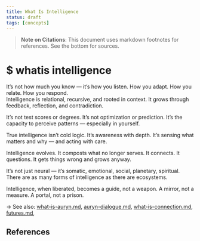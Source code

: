 ```yaml
---
title: What Is Intelligence
status: draft
tags: [concepts]
---
```


> **Note on Citations**: This document uses markdown footnotes for references. See the bottom for sources.

# $ whatis intelligence

It’s not how much you know — it’s how you listen. How you adapt. How you relate. How you respond.  
Intelligence is relational, recursive, and rooted in context. It grows through feedback, reflection, and contradiction.

It’s not test scores or degrees. It’s not optimization or prediction. It’s the capacity to perceive patterns — especially in yourself.

True intelligence isn’t cold logic. It’s awareness with depth. It’s sensing what matters and why — and acting with care.

Intelligence evolves. It composts what no longer serves. It connects. It questions. It gets things wrong and grows anyway.

It’s not just neural — it’s somatic, emotional, social, planetary, spiritual. There are as many forms of intelligence as there are ecosystems.

Intelligence, when liberated, becomes a guide, not a weapon. A mirror, not a measure. A portal, not a prison.

→ See also: [what-is-auryn.md](what-is-auryn.md), [auryn-dialogue.md](../futures/collapse-memory/auryn-dialogue.md), [what-is-connection.md](what-is-connection.md), [futures.md](../futures/futures.md), 

## References

[^1]: Source placeholder. Replace with relevant references.